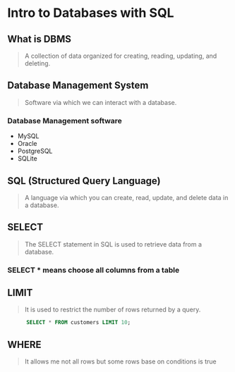 #  Intro to Databases with SQL 

## What is DBMS
> A collection of data organized for creating, reading, updating, and deleting.
## Database Management System
> Software via which we can interact with a database.
### Database Management software
- MySQL
- Oracle
- PostgreSQL
- SQLite

## SQL (Structured Query Language)
> A language via which you can create, read, update, and delete data in a database.

## SELECT
> The SELECT statement in SQL is used to retrieve data from a database.
<h3> SELECT * means choose all columns from a table

## LIMIT
> It is used to restrict the number of rows returned by a query. 

```sql
      SELECT * FROM customers LIMIT 10;
```

## WHERE
> It allows me not all rows but some rows base on conditions is true

